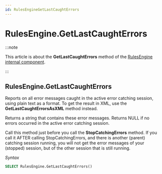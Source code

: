 ```yaml
---
id: RulesEngineGetLastCaughtErrors
---
```


# RulesEngine.GetLastCaughtErrors




:::note

This article is about the **GetLastCaughtErrors** method of the [RulesEngine internal component](/docs/Extensions/RulesEngine_internal_component).

:::

## **RulesEngine.GetLastCaughtErrors**

Reports on all error messages caught in the active error catching session, using plain text as a format. To get the result in XML, use the **GetLastCaughtErrorsAsXML** method instead.

Returns a string that contains these error messages. Returns NULL if no errors occurred in the active error catching session.

Call this method just before you call the **StopCatchingErrors** method. If you call it AFTER calling StopCatchingErrors, and there is another (parent) catching session running, you will not get the error messages of your (stopped) session, but of the other session that is still running.

*Syntax*

```sql
SELECT RulesEngine.GetLastCaughtErrors()
```

 
